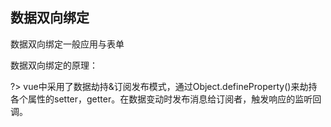 ## 数据双向绑定

数据双向绑定一般应用与表单

数据双向绑定的原理：

?> vue中采用了数据劫持&订阅发布模式，通过Object.defineProperty()来劫持各个属性的setter，getter。在数据变动时发布消息给订阅者，触发响应的监听回调。